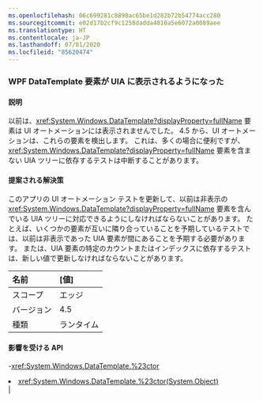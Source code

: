 ```yaml
---
ms.openlocfilehash: 06c699281c8890ac65be1d282b72b54774acc280
ms.sourcegitcommit: e02d17b2cf9c1258dadda4810a5e6072a0089aee
ms.translationtype: HT
ms.contentlocale: ja-JP
ms.lasthandoff: 07/01/2020
ms.locfileid: "85620474"
---
```

### <a name="wpf-datatemplate-elements-are-now-visible-to-uia"></a>WPF DataTemplate 要素が UIA に表示されるようになった

#### <a name="details"></a>説明

以前は、<xref:System.Windows.DataTemplate?displayProperty=fullName> 要素は UI オートメーションには表示されませんでした。 4\.5 から、UI オートメーションは、これらの要素を検出します。 これは、多くの場合に便利ですが、<xref:System.Windows.DataTemplate?displayProperty=fullName> 要素を含まない UIA ツリーに依存するテストは中断することがあります。

#### <a name="suggestion"></a>提案される解決策

このアプリの UI オートメーション テストを更新して、以前は非表示の <xref:System.Windows.DataTemplate?displayProperty=fullName> 要素を含んでいる UIA ツリーに対応できるようにしなければならないことがあります。 たとえば、いくつかの要素が互いに隣り合っていることを予期しているテストでは、以前は非表示であった UIA 要素が間にあることを予期する必要があります。 または、UIA 要素の特定のカウントまたはインデックスに依存するテストは、新しい値で更新しなければならないことがあります。

| 名前    | [値]       |
|:--------|:------------|
| スコープ   |エッジ|
|バージョン|4.5|
|種類|ランタイム

#### <a name="affected-apis"></a>影響を受ける API

-<xref:System.Windows.DataTemplate.%23ctor></li><li><xref:System.Windows.DataTemplate.%23ctor(System.Object)></li></ul>|
